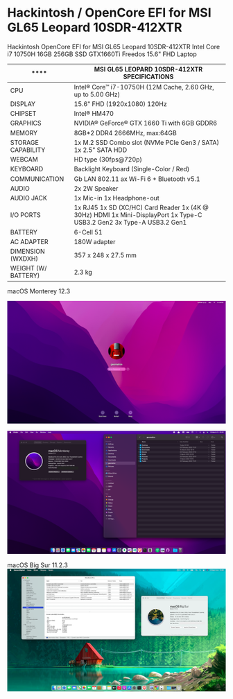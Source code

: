 # Hackintosh / OpenCore EFI for MSI GL65 Leopard 10SDR-412XTR
Hackintosh OpenCore EFI for MSI GL65 Leopard 10SDR-412XTR Intel Core i7 10750H 16GB 256GB SSD GTX1660Ti Freedos 15.6" FHD Laptop

****|**MSI GL65 LEOPARD 10SDR-412XTR SPECIFICATIONS**
-----|-----
CPU|	Intel® Core™ i7-10750H (12M Cache, 2.60 GHz, up to 5.00 GHz)
DISPLAY|	15.6" FHD (1920x1080) 120Hz
CHIPSET	|Intel® HM470
GRAPHICS|	NVIDIA® GeForce® GTX 1660 Ti with 6GB GDDR6
MEMORY|	8GB*2 DDR4 2666MHz, max:64GB
STORAGE CAPABILITY|	1x M.2 SSD Combo slot (NVMe PCIe Gen3 / SATA) 1x 2.5" SATA HDD
WEBCAM|	HD type (30fps@720p)
KEYBOARD|	Backlight Keyboard (Single-Color / Red)
COMMUNICATION|	Gb LAN 802.11 ax Wi-Fi 6 + Bluetooth v5.1
AUDIO|	2x 2W Speaker
AUDIO JACK|	1x Mic-in 1x Headphone-out 
I/O PORTS|	1x RJ45 1x SD (XC/HC) Card Reader 1x (4K @ 30Hz) HDMI 1x Mini-DisplayPort 1x Type-C USB3.2 Gen2 3x Type-A USB3.2 Gen1
BATTERY|	6-Cell 51
AC ADAPTER|	180W adapter
DIMENSION (WXDXH)|	357 x 248 x 27.5 mm
WEIGHT (W/ BATTERY)|	2.3 kg


macOS Monterey 12.3 

![macOS Monterey 12.3 OpenCore EFI for MSI GL65 Leopard 10SDR-412XTR](https://raw.githubusercontent.com/gencharitaci/Hackintosh-OpenCore-EFI-for-MSI-GL65-Leopard-10SDR-412XTR/main/LWScreenShot%202022-03-18%20at%204.59.02%20AM.png)

![macOS Monterey 12.3 OpenCore EFI for MSI GL65 Leopard 10SDR-412XTR](https://raw.githubusercontent.com/gencharitaci/Hackintosh-OpenCore-EFI-for-MSI-GL65-Leopard-10SDR-412XTR/main/Screen%20Shot%202022-03-18%20at%2005.02.32.png)

macOS Big Sur 11.2.3
![macOS Big Sur 11.2.3 OpenCore EFI for MSI GL65 Leopard 10SDR-412XTR](https://raw.githubusercontent.com/gencharitaci/Hackintosh-OpenCore-EFI-for-MSI-GL65-Leopard-10SDR-412XTR/main/ScreenShot_2021-04-02%2014.49.59.png)
